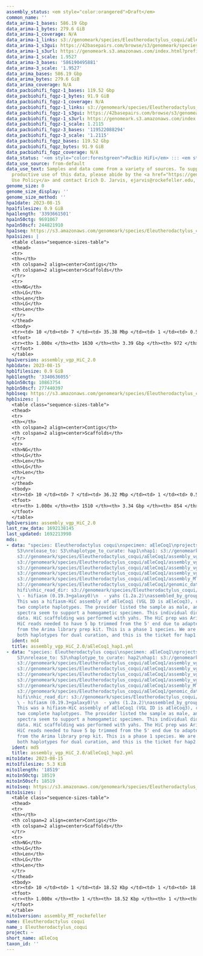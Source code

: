 ```yaml
---
assembly_status: <em style="color:orangered">Draft</em>
common_name: ''
data_arima-1_bases: 586.19 Gbp
data_arima-1_bytes: 279.6 GiB
data_arima-1_coverage: N/A
data_arima-1_links: s3://genomeark/species/Eleutherodactylus_coqui/aEleCoq1/genomic_data/arima/<br>
data_arima-1_s3gui: https://42basepairs.com/browse/s3/genomeark/species/Eleutherodactylus_coqui/aEleCoq1/genomic_data/arima/
data_arima-1_s3url: https://genomeark.s3.amazonaws.com/index.html?prefix=species/Eleutherodactylus_coqui/aEleCoq1/genomic_data/arima/
data_arima-1_scale: 1.9527
data_arima-3_bases: '586190495881'
data_arima-3_scale: '1.9527'
data_arima_bases: 586.19 Gbp
data_arima_bytes: 279.6 GiB
data_arima_coverage: N/A
data_pacbiohifi_fqgz-1_bases: 119.52 Gbp
data_pacbiohifi_fqgz-1_bytes: 91.9 GiB
data_pacbiohifi_fqgz-1_coverage: N/A
data_pacbiohifi_fqgz-1_links: s3://genomeark/species/Eleutherodactylus_coqui/aEleCoq1/genomic_data/pacbio_hifi/<br>
data_pacbiohifi_fqgz-1_s3gui: https://42basepairs.com/browse/s3/genomeark/species/Eleutherodactylus_coqui/aEleCoq1/genomic_data/pacbio_hifi/
data_pacbiohifi_fqgz-1_s3url: https://genomeark.s3.amazonaws.com/index.html?prefix=species/Eleutherodactylus_coqui/aEleCoq1/genomic_data/pacbio_hifi/
data_pacbiohifi_fqgz-1_scale: 1.2115
data_pacbiohifi_fqgz-3_bases: '119522088294'
data_pacbiohifi_fqgz-3_scale: '1.2115'
data_pacbiohifi_fqgz_bases: 119.52 Gbp
data_pacbiohifi_fqgz_bytes: 91.9 GiB
data_pacbiohifi_fqgz_coverage: N/A
data_status: '<em style="color:forestgreen">PacBio HiFi</em> ::: <em style="color:forestgreen">Arima</em>'
data_use_source: from-default
data_use_text: Samples and data come from a variety of sources. To support fair and
  productive use of this data, please abide by the <a href="https://genome10k.soe.ucsc.edu/data-use-policies/">Data
  Use Policy</a> and contact Erich D. Jarvis, ejarvis@rockefeller.edu, with any questions.
genome_size: 0
genome_size_display: ''
genome_size_method: ''
hpa1date: 2023-08-15
hpa1filesize: 0.9 GiB
hpa1length: '3393661501'
hpa1n50ctg: 9691067
hpa1n50scf: 244821910
hpa1seq: https://s3.amazonaws.com/genomeark/species/Eleutherodactylus_coqui/aEleCoq1/assembly_vgp_HiC_2.0/aEleCoq1.HiC.hap1.20230815.fasta.gz
hpa1sizes: |
  <table class="sequence-sizes-table">
  <thead>
  <tr>
  <th></th>
  <th colspan=2 align=center>Contigs</th>
  <th colspan=2 align=center>Scaffolds</th>
  </tr>
  <tr>
  <th>NG</th>
  <th>LG</th>
  <th>Len</th>
  <th>LG</th>
  <th>Len</th>
  </tr>
  </thead>
  <tbody>
  <tr><td> 10 </td><td> 7 </td><td> 35.38 Mbp </td><td> 1 </td><td> 0.54 Gbp </td></tr><tr><td> 20 </td><td> 19 </td><td> 23.03 Mbp </td><td> 2 </td><td> 346.26 Mbp </td></tr><tr><td> 30 </td><td> 36 </td><td> 18.50 Mbp </td><td> 3 </td><td> 314.08 Mbp </td></tr><tr><td> 40 </td><td> 59 </td><td> 12.62 Mbp </td><td> 4 </td><td> 313.53 Mbp </td></tr><tr style="background-color:#cccccc;"><td> 50 </td><td> 90 </td><td style="background-color:#88ff88;"> 9.69 Mbp </td><td> 5 </td><td style="background-color:#88ff88;"> 244.82 Mbp </td></tr><tr><td> 60 </td><td> 129 </td><td> 7.78 Mbp </td><td> 7 </td><td> 221.97 Mbp </td></tr><tr><td> 70 </td><td> 183 </td><td> 5.23 Mbp </td><td> 8 </td><td> 202.38 Mbp </td></tr><tr><td> 80 </td><td> 265 </td><td> 3.38 Mbp </td><td> 10 </td><td> 143.70 Mbp </td></tr><tr><td> 90 </td><td> 403 </td><td> 1.72 Mbp </td><td> 13 </td><td> 126.40 Mbp </td></tr><tr><td> 100 </td><td> 1630 </td><td> 10.59 Kbp </td><td> 972 </td><td> 10.59 Kbp </td></tr></tbody>
  <tfoot>
  <tr><th> 1.000x </th><th> 1630 </th><th> 3.39 Gbp </th><th> 972 </th><th> 3.39 Gbp </th></tr>
  </tfoot>
  </table>
hpa1version: assembly_vgp_HiC_2.0
hpb1date: 2023-08-15
hpb1filesize: 0.9 GiB
hpb1length: '3340636055'
hpb1n50ctg: 10863754
hpb1n50scf: 277440397
hpb1seq: https://s3.amazonaws.com/genomeark/species/Eleutherodactylus_coqui/aEleCoq1/assembly_vgp_HiC_2.0/aEleCoq1.HiC.hap2.20230815.fasta.gz
hpb1sizes: |
  <table class="sequence-sizes-table">
  <thead>
  <tr>
  <th></th>
  <th colspan=2 align=center>Contigs</th>
  <th colspan=2 align=center>Scaffolds</th>
  </tr>
  <tr>
  <th>NG</th>
  <th>LG</th>
  <th>Len</th>
  <th>LG</th>
  <th>Len</th>
  </tr>
  </thead>
  <tbody>
  <tr><td> 10 </td><td> 7 </td><td> 36.32 Mbp </td><td> 1 </td><td> 0.52 Gbp </td></tr><tr><td> 20 </td><td> 18 </td><td> 23.22 Mbp </td><td> 2 </td><td> 334.35 Mbp </td></tr><tr><td> 30 </td><td> 34 </td><td> 18.10 Mbp </td><td> 3 </td><td> 306.26 Mbp </td></tr><tr><td> 40 </td><td> 55 </td><td> 13.67 Mbp </td><td> 4 </td><td> 304.12 Mbp </td></tr><tr style="background-color:#cccccc;"><td> 50 </td><td> 83 </td><td style="background-color:#88ff88;"> 10.86 Mbp </td><td> 5 </td><td style="background-color:#88ff88;"> 277.44 Mbp </td></tr><tr><td> 60 </td><td> 119 </td><td> 8.00 Mbp </td><td> 7 </td><td> 201.76 Mbp </td></tr><tr><td> 70 </td><td> 170 </td><td> 5.23 Mbp </td><td> 8 </td><td> 195.73 Mbp </td></tr><tr><td> 80 </td><td> 249 </td><td> 3.46 Mbp </td><td> 10 </td><td> 143.36 Mbp </td></tr><tr><td> 90 </td><td> 388 </td><td> 1.69 Mbp </td><td> 13 </td><td> 105.84 Mbp </td></tr><tr><td> 100 </td><td> 1510 </td><td> 9.38 Kbp </td><td> 854 </td><td> 9.38 Kbp </td></tr></tbody>
  <tfoot>
  <tr><th> 1.000x </th><th> 1510 </th><th> 3.34 Gbp </th><th> 854 </th><th> 3.34 Gbp </th></tr>
  </tfoot>
  </table>
hpb1version: assembly_vgp_HiC_2.0
last_raw_data: 1692138145
last_updated: 1692213998
mds:
- data: "species: Eleutherodactylus coqui\nspecimen: aEleCoq1\nprojects: \n  - vgp\ndata_location:
    S3\nrelease_to: S3\nhaplotype_to_curate: hap1\nhap1: s3://genomeark/species/Eleutherodactylus_coqui/aEleCoq1/assembly_vgp_HiC_2.0/aEleCoq1.HiC.hap1.20230815.fasta.gz\nhap2:
    s3://genomeark/species/Eleutherodactylus_coqui/aEleCoq1/assembly_vgp_HiC_2.0/aEleCoq1.HiC.hap2.20230815.fasta.gz\npretext_hap1:
    s3://genomeark/species/Eleutherodactylus_coqui/aEleCoq1/assembly_vgp_HiC_2.0/evaluation/hap1/pretext/aEleCoq1_hap1_s2.pretext\npretext_hap2:
    s3://genomeark/species/Eleutherodactylus_coqui/aEleCoq1/assembly_vgp_HiC_2.0/evaluation/hap2/pretext/aEleCoq1_hap2_s2.pretext\nkmer_spectra_img:
    s3://genomeark/species/Eleutherodactylus_coqui/aEleCoq1/assembly_vgp_HiC_2.0/evaluation/merqury/aEleCoq1_png/\nmito:
    s3://genomeark/species/Eleutherodactylus_coqui/aEleCoq1/assembly_MT_rockefeller/aEleCoq1.MT.20230815.fasta.gz\npacbio_read_dir:
    s3://genomeark/species/Eleutherodactylus_coqui/aEleCoq1/genomic_data/pacbio_hifi/\npacbio_read_type:
    hifi\nhic_read_dir: s3://genomeark/species/Eleutherodactylus_coqui/aEleCoq1/genomic_data/arima/\npipeline:\n
    \ - hifiasm (0.19.3+galaxy0)\n  - yahs (1.2a.2)\nassembled_by_group: Rockefeller\nnotes:
    This was a hifiasm-HiC assembly of aEleCoq1 (VGL ID is aEleCoq3), resulting in
    two complete haplotypes. The provider listed the sample as male, and the kmer
    spectra seem to support a homogametic specimen. This individual did not bionano
    data. HiC scaffolding was performed with yahs. The HiC prep was Arima kit 2. The
    HiC reads needed to have 5 bp trimmed from the 5' end due to adapter left over
    from the Arima library prep kit. This is a phase 1 species. We are submitting
    both haplotypes for dual curation, and this is the ticket for hap1. "
  ident: md4
  title: assembly_vgp_HiC_2.0/aEleCoq1_hap1.yml
- data: "species: Eleutherodactylus coqui\nspecimen: aEleCoq1\nprojects: \n  - vgp\ndata_location:
    S3\nrelease_to: S3\nhaplotype_to_curate: hap2\nhap1: s3://genomeark/species/Eleutherodactylus_coqui/aEleCoq1/assembly_vgp_HiC_2.0/aEleCoq1.HiC.hap1.20230815.fasta.gz\nhap2:
    s3://genomeark/species/Eleutherodactylus_coqui/aEleCoq1/assembly_vgp_HiC_2.0/aEleCoq1.HiC.hap2.20230815.fasta.gz\npretext_hap1:
    s3://genomeark/species/Eleutherodactylus_coqui/aEleCoq1/assembly_vgp_HiC_2.0/evaluation/hap1/pretext/aEleCoq1_hap1_s2.pretext\npretext_hap2:
    s3://genomeark/species/Eleutherodactylus_coqui/aEleCoq1/assembly_vgp_HiC_2.0/evaluation/hap2/pretext/aEleCoq1_hap2_s2.pretext\nkmer_spectra_img:
    s3://genomeark/species/Eleutherodactylus_coqui/aEleCoq1/assembly_vgp_HiC_2.0/evaluation/merqury/aEleCoq1_png/\nmito:
    s3://genomeark/species/Eleutherodactylus_coqui/aEleCoq1/assembly_MT_rockefeller/aEleCoq1.MT.20230815.fasta.gz\npacbio_read_dir:
    s3://genomeark/species/Eleutherodactylus_coqui/aEleCoq1/genomic_data/pacbio_hifi/\npacbio_read_type:
    hifi\nhic_read_dir: s3://genomeark/species/Eleutherodactylus_coqui/aEleCoq1/genomic_data/arima/\npipeline:\n
    \ - hifiasm (0.19.3+galaxy0)\n  - yahs (1.2a.2)\nassembled_by_group: Rockefeller\nnotes:
    This was a hifiasm-HiC assembly of aEleCoq1 (VGL ID is aEleCoq3), resulting in
    two complete haplotypes. The provider listed the sample as male, and the kmer
    spectra seem to support a homogametic specimen. This individual did not bionano
    data. HiC scaffolding was performed with yahs. The HiC prep was Arima kit 2. The
    HiC reads needed to have 5 bp trimmed from the 5' end due to adapter left over
    from the Arima library prep kit. This is a phase 1 species. We are submitting
    both haplotypes for dual curation, and this is the ticket for hap2. "
  ident: md5
  title: assembly_vgp_HiC_2.0/aEleCoq1_hap2.yml
mito1date: 2023-08-15
mito1filesize: 5.3 KiB
mito1length: '18519'
mito1n50ctg: 18519
mito1n50scf: 18519
mito1seq: https://s3.amazonaws.com/genomeark/species/Eleutherodactylus_coqui/aEleCoq1/assembly_MT_rockefeller/aEleCoq1.MT.20230815.fasta.gz
mito1sizes: |
  <table class="sequence-sizes-table">
  <thead>
  <tr>
  <th></th>
  <th colspan=2 align=center>Contigs</th>
  <th colspan=2 align=center>Scaffolds</th>
  </tr>
  <tr>
  <th>NG</th>
  <th>LG</th>
  <th>Len</th>
  <th>LG</th>
  <th>Len</th>
  </tr>
  </thead>
  <tbody>
  <tr><td> 10 </td><td> 1 </td><td> 18.52 Kbp </td><td> 1 </td><td> 18.52 Kbp </td></tr><tr><td> 20 </td><td> 1 </td><td> 18.52 Kbp </td><td> 1 </td><td> 18.52 Kbp </td></tr><tr><td> 30 </td><td> 1 </td><td> 18.52 Kbp </td><td> 1 </td><td> 18.52 Kbp </td></tr><tr><td> 40 </td><td> 1 </td><td> 18.52 Kbp </td><td> 1 </td><td> 18.52 Kbp </td></tr><tr style="background-color:#cccccc;"><td> 50 </td><td> 1 </td><td style="background-color:#ff8888;"> 18.52 Kbp </td><td> 1 </td><td style="background-color:#ff8888;"> 18.52 Kbp </td></tr><tr><td> 60 </td><td> 1 </td><td> 18.52 Kbp </td><td> 1 </td><td> 18.52 Kbp </td></tr><tr><td> 70 </td><td> 1 </td><td> 18.52 Kbp </td><td> 1 </td><td> 18.52 Kbp </td></tr><tr><td> 80 </td><td> 1 </td><td> 18.52 Kbp </td><td> 1 </td><td> 18.52 Kbp </td></tr><tr><td> 90 </td><td> 1 </td><td> 18.52 Kbp </td><td> 1 </td><td> 18.52 Kbp </td></tr><tr><td> 100 </td><td> 1 </td><td> 18.52 Kbp </td><td> 1 </td><td> 18.52 Kbp </td></tr></tbody>
  <tfoot>
  <tr><th> 1.000x </th><th> 1 </th><th> 18.52 Kbp </th><th> 1 </th><th> 18.52 Kbp </th></tr>
  </tfoot>
  </table>
mito1version: assembly_MT_rockefeller
name: Eleutherodactylus coqui
name_: Eleutherodactylus_coqui
project: ~
short_name: aEleCoq
taxon_id: ''
---
```

